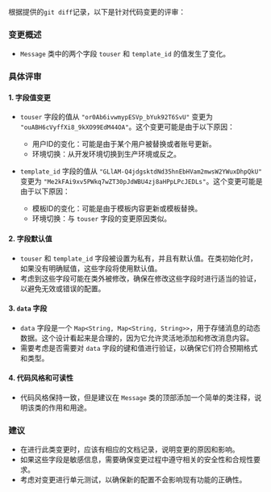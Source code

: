 根据提供的`git diff`记录，以下是针对代码变更的评审：

### 变更概述
- `Message` 类中的两个字段 `touser` 和 `template_id` 的值发生了变化。

### 具体评审

#### 1. 字段值变更
- `touser` 字段的值从 `"or0Ab6ivwmypESVp_bYuk92T6SvU"` 变更为 `"ouABH6cVyffXi8_9kXO99EdM44OA"`。这个变更可能是由于以下原因：
  - 用户ID的变化：可能是由于某个用户被替换或者账号更新。
  - 环境切换：从开发环境切换到生产环境或反之。
  
- `template_id` 字段的值从 `"GLlAM-Q4jdgsktdNd35hnEbHVam2mwsW2YWuxDhpQkU"` 变更为 `"Me2kFAi9xv5PWkq7wZT30pJdWBU4zj8aHPpLPcJEDLs"`。这个变更可能是由于以下原因：
  - 模板ID的变化：可能是由于模板内容更新或模板替换。
  - 环境切换：与 `touser` 字段的变更原因类似。

#### 2. 字段默认值
- `touser` 和 `template_id` 字段被设置为私有，并且有默认值。在类初始化时，如果没有明确赋值，这些字段将使用默认值。
- 考虑到这些字段可能在类外被修改，确保在修改这些字段时进行适当的验证，以避免无效或错误的配置。

#### 3. `data` 字段
- `data` 字段是一个 `Map<String, Map<String, String>>`，用于存储消息的动态数据。这个设计看起来是合理的，因为它允许灵活地添加和修改消息内容。
- 需要考虑是否需要对 `data` 字段的键和值进行验证，以确保它们符合预期格式和类型。

#### 4. 代码风格和可读性
- 代码风格保持一致，但是建议在 `Message` 类的顶部添加一个简单的类注释，说明该类的作用和用途。

### 建议
- 在进行此类变更时，应该有相应的文档记录，说明变更的原因和影响。
- 如果这些字段是敏感信息，需要确保变更过程中遵守相关的安全性和合规性要求。
- 考虑对变更进行单元测试，以确保新的配置不会影响现有功能的正确性。